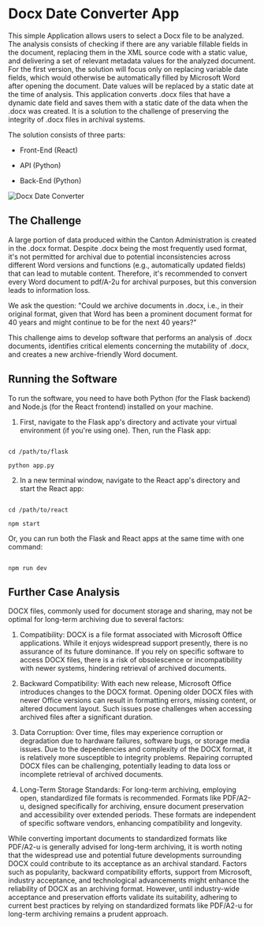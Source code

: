 # Docx Date Converter App


 

This simple Application allows users to select a Docx file to be analyzed. The analysis consists of checking if there are any variable fillable fields in the document, replacing them in the XML source code with a static value, and delivering a set of relevant metadata values for the analyzed document. For the first version, the solution will focus only on replacing variable date fields, which would otherwise be automatically filled by Microsoft Word after opening the document. Date values will be replaced by a static date at the time of analysis. This application converts .docx files that have a dynamic date field and saves them with a static date of the data when the .docx was created. It is a solution to the challenge of preserving the integrity of .docx files in archival systems.


 

The solution consists of three parts:

- Front-End (React)

- API (Python)

- Back-End (Python)


 

![Docx Date Converter](https://github.com/LucaKern/Hackdays-BE-Safe-the-Data/blob/main/Screenshot_20230512_at_18.01.23.png.)


 

## The Challenge


 

A large portion of data produced within the Canton Administration is created in the .docx format. Despite .docx being the most frequently used format, it\'s not permitted for archival due to potential inconsistencies across different Word versions and functions (e.g., automatically updated fields) that can lead to mutable content. Therefore, it\'s recommended to convert every Word document to pdf/A-2u for archival purposes, but this conversion leads to information loss.


 

We ask the question: "Could we archive documents in .docx, i.e., in their original format, given that Word has been a prominent document format for 40 years and might continue to be for the next 40 years?"


 

This challenge aims to develop software that performs an analysis of .docx documents, identifies critical elements concerning the mutability of .docx, and creates a new archive-friendly Word document.


 

## Running the Software


 

To run the software, you need to have both Python (for the Flask backend) and Node.js (for the React frontend) installed on your machine.


 

1. First, navigate to the Flask app\'s directory and activate your virtual environment (if you\'re using one). Then, run the Flask app:


 

```

cd /path/to/flask

python app.py

```


 

2. In a new terminal window, navigate to the React app\'s directory and start the React app:


 

```

cd /path/to/react

npm start

```


 

Or, you can run both the Flask and React apps at the same time with one command:


 

```

npm run dev

```


 

## Further Case Analysis


 

DOCX files, commonly used for document storage and sharing, may not be optimal for long-term archiving due to several factors:


 

1. Compatibility: DOCX is a file format associated with Microsoft Office applications. While it enjoys widespread support presently, there is no assurance of its future dominance. If you rely on specific software to access DOCX files, there is a risk of obsolescence or incompatibility with newer systems, hindering retrieval of archived documents.


 

2. Backward Compatibility: With each new release, Microsoft Office introduces changes to the DOCX format. Opening older DOCX files with newer Office versions can result in formatting errors, missing content, or altered document layout. Such issues pose challenges when accessing archived files after a significant duration.


 

3. Data Corruption: Over time, files may experience corruption or degradation due to hardware failures, software bugs, or storage media issues. Due to the dependencies and complexity of the DOCX format, it is relatively more susceptible to integrity problems. Repairing corrupted DOCX files can be challenging, potentially leading to data loss or incomplete retrieval of archived documents.


 

4. Long-Term Storage Standards: For long-term archiving, employing open, standardized file formats is recommended. Formats like PDF/A2-u, designed specifically for archiving, ensure document preservation and accessibility over extended periods. These formats are independent of specific software vendors, enhancing compatibility and longevity.


 

While converting important documents to standardized formats like PDF/A2-u is generally advised for long-term archiving, it is worth noting that the widespread use and potential future developments surrounding DOCX could contribute to its acceptance as an archival standard. Factors such as popularity, backward compatibility efforts, support from Microsoft, industry acceptance, and technological advancements might enhance the reliability of DOCX as an archiving format. However, until industry-wide acceptance and preservation efforts validate its suitability, adhering to current best practices by relying on standardized formats like PDF/A2-u for long-term archiving remains a prudent approach.